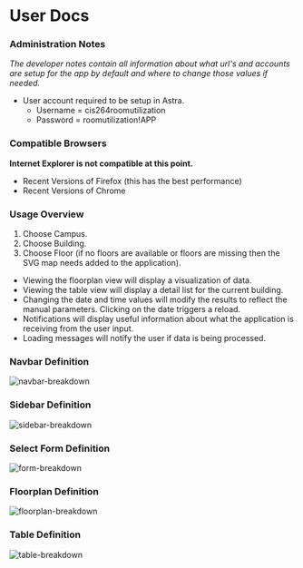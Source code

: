 User Docs
=========

### Administration Notes
*The developer notes contain all information about what url's and accounts are setup for the app by default and where to change those values if needed.*

+ User account required to be setup in Astra.
    + Username = cis264roomutilization
    + Password = roomutilization!APP


### Compatible Browsers
**Internet Explorer is not compatible at this point.**

-   Recent Versions of Firefox (this has the best performance)
-   Recent Versions of Chrome


### Usage Overview

1.   Choose Campus.
2.   Choose Building.
3.   Choose Floor (if no floors are available or floors are missing then the SVG map needs added to the application).
-   Viewing the floorplan view will display a visualization of data.
-   Viewing the table view will display a detail list for the current building.
-   Changing the date and time values will modify the results to reflect the manual parameters. Clicking on the date triggers a reload.
-   Notifications will display useful information about what the application is receiving from the user input.
-   Loading messages will notify the user if data is being processed.


### Navbar Definition

![navbar-breakdown](docs/images/navbar-breakdown.png "Navbar Breakdown")


### Sidebar Definition

![sidebar-breakdown](docs/images/sidebar-breakdown.png "Sidebar Breakdown")


### Select Form Definition

![form-breakdown](docs/images/form-breakdown.png "Form Breakdown")

### Floorplan Definition

![floorplan-breakdown](docs/images/floorplan-breakdown.png "Floorplan Breakdown")

### Table Definition

![table-breakdown](docs/images/table-breakdown.png "Table Breakdown")